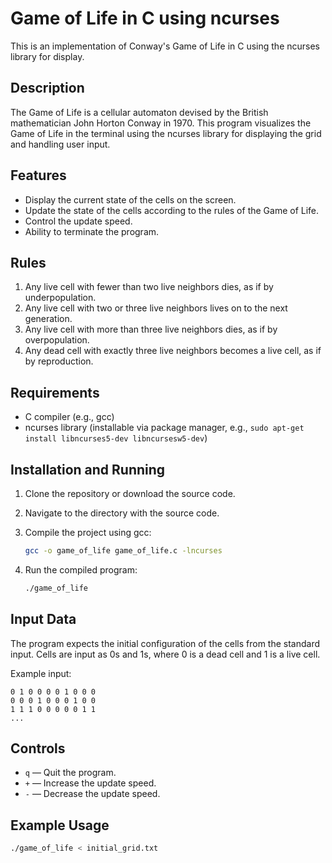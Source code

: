 # Game of Life in C using ncurses

This is an implementation of Conway's Game of Life in C using the ncurses library for display.

## Description

The Game of Life is a cellular automaton devised by the British mathematician John Horton Conway in 1970. This program visualizes the Game of Life in the terminal using the ncurses library for displaying the grid and handling user input.

## Features

- Display the current state of the cells on the screen.
- Update the state of the cells according to the rules of the Game of Life.
- Control the update speed.
- Ability to terminate the program.

## Rules

1. Any live cell with fewer than two live neighbors dies, as if by underpopulation.
2. Any live cell with two or three live neighbors lives on to the next generation.
3. Any live cell with more than three live neighbors dies, as if by overpopulation.
4. Any dead cell with exactly three live neighbors becomes a live cell, as if by reproduction.

## Requirements

- C compiler (e.g., gcc)
- ncurses library (installable via package manager, e.g., `sudo apt-get install libncurses5-dev libncursesw5-dev`)

## Installation and Running

1. Clone the repository or download the source code.
2. Navigate to the directory with the source code.
3. Compile the project using gcc:

    ```sh
    gcc -o game_of_life game_of_life.c -lncurses
    ```

4. Run the compiled program:

    ```sh
    ./game_of_life
    ```

## Input Data

The program expects the initial configuration of the cells from the standard input. Cells are input as 0s and 1s, where 0 is a dead cell and 1 is a live cell.

Example input:
```
0 1 0 0 0 0 1 0 0 0
0 0 0 1 0 0 0 1 0 0
1 1 1 0 0 0 0 0 1 1
...
```


## Controls

- `q` — Quit the program.
- `+` — Increase the update speed.
- `-` — Decrease the update speed.

## Example Usage

```sh
./game_of_life < initial_grid.txt
